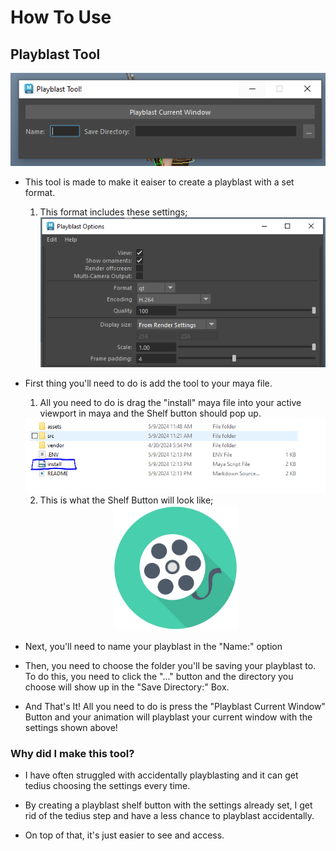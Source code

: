 # How To Use

## Playblast Tool

<div style="text-align:center">
    <img src= "assets/PlayblastToolPNG.PNG" alt="PlayblastToolImage">
</div>

* This tool is made to make it eaiser to create a playblast with a set format.
    1. This format includes these settings;
        ![](assets/PlayblastToolSettings.PNG)

* First thing you'll need to do is add the tool to your maya file. 
    1. All you need to do is drag the "install" maya file into your active viewport in maya and the Shelf button should pop up.
    <div style="text-align:center">
        <img src="assets/PlayblastToolInstallScript.PNG" alt="TheInstallScript">
    </div>

    2. This is what the Shelf Button will look like;
    <div style="text-align:center">
        <img src="assets/playblastTool.png" alt="TheInstallScript" width="200">
    </div>

* Next, you'll need to name your playblast in the "Name:" option
* Then, you need to choose the folder you'll be saving your playblast to. To do this, you need to click the "..." button and the directory you choose will show up in the "Save Directory:" Box.
* And That's It! All you need to do is press the "Playblast Current Window" Button and your animation will playblast your current window with the settings shown above! 

### Why did I make this tool?

* I have often struggled with accidentally playblasting and it can get tedius choosing the settings every time.

* By creating a playblast shelf button with the settings already set, I get rid of the tedius step and have a less chance to playblast accidentally. 

* On top of that, it's just easier to see and access. 
